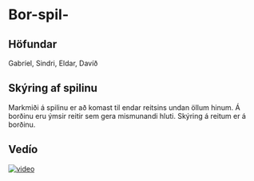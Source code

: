 # Bor-spil-
## Höfundar
Gabríel, Sindri, Eldar, Davíð
## Skýring af spilinu
Markmiði á spilinu er að komast til endar reitsins undan öllum hinum. Á borðinu eru ýmsir reitir sem gera mismunandi hluti. Skýring á reitum er á borðinu.
## Vedío
[![video](http://img.youtube.com/vi/jASZ32AylFE/0.jpg)](https://www.youtube.com/shorts/jASZ32AylFE)
